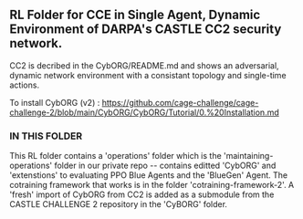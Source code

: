 ## RL Folder for CCE in Single Agent, Dynamic Environment of DARPA's CASTLE CC2 security network.


CC2 is decribed in the CybORG/README.md and shows an adversarial, dynamic network environment with a consistant topology and single-time actions. 

To install CybORG (v2) : https://github.com/cage-challenge/cage-challenge-2/blob/main/CybORG/CybORG/Tutorial/0.%20Installation.md 


### IN THIS FOLDER

This RL folder contains a 'operations' folder which is the 'maintaining-operations' folder in our private repo -- contains editted 'CybORG' and 'extenstions' to evaluating PPO Blue Agents and the 'BlueGen' Agent. The cotraining framework that works is in the folder 'cotraining-framework-2'. A 'fresh' import of CybORG from CC2 is added as a submodule from the CASTLE CHALLENGE 2 repository in the 'CyBORG' folder.

